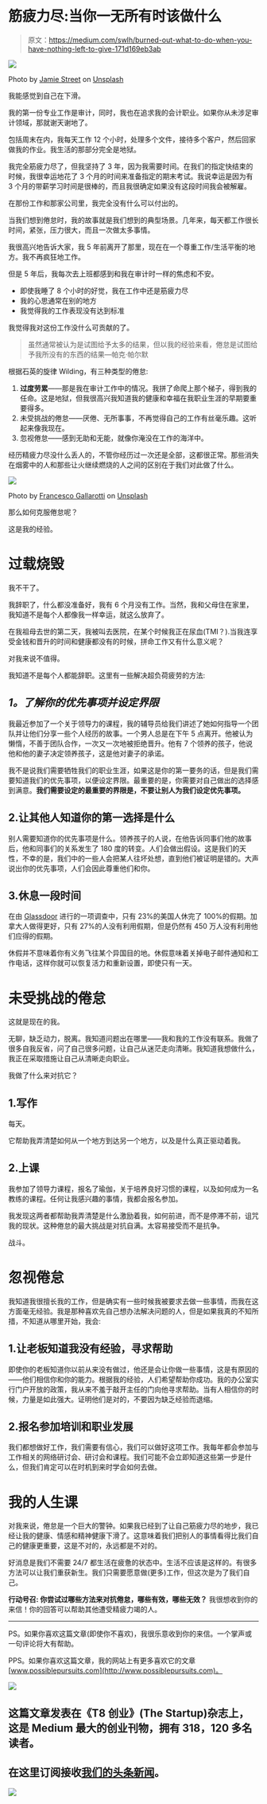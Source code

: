 # 筋疲力尽:当你一无所有时该做什么

> 原文：<https://medium.com/swlh/burned-out-what-to-do-when-you-have-nothing-left-to-give-171d169eb3ab>

![](img/888ac708e4521526d3d49636e35d363c.png)

Photo by [Jamie Street](https://unsplash.com/photos/6zXwP5xpbPE?utm_source=unsplash&utm_medium=referral&utm_content=creditCopyText) on [Unsplash](https://unsplash.com/search/photos/burning-out?utm_source=unsplash&utm_medium=referral&utm_content=creditCopyText)

我能感觉到自己在下滑。

我的第一份专业工作是审计，同时，我也在追求我的会计职业。如果你从未涉足审计领域，那就谢天谢地了。

包括周末在内，我每天工作 12 个小时，处理多个文件，接待多个客户，然后回家做我的作业。我生活的那部分完全是地狱。

我完全筋疲力尽了，但我坚持了 3 年，因为我需要时间。在我们的指定快结束的时候，我很幸运地花了 3 个月的时间来准备指定的期末考试。我说幸运是因为有 3 个月的带薪学习时间是很棒的，而且我很确定如果没有这段时间我会被解雇。

在那份工作和那家公司里，我完全没有什么可以付出的。

当我们想到倦怠时，我的故事就是我们想到的典型场景。几年来，每天都工作很长时间，紧张，压力很大，而且一次做太多事情。

我很高兴地告诉大家，我 5 年前离开了那里，现在在一个尊重工作/生活平衡的地方。我不再疯狂地工作。

但是 5 年后，我每次去上班都感到和我在审计时一样的焦虑和不安。

*   即使我睡了 8 个小时的好觉，我在工作中还是筋疲力尽
*   我的心思通常在别的地方
*   我觉得我的工作表现没有达到标准

我觉得我对这份工作没什么可贡献的了。

> 虽然通常被认为是试图给予太多的结果，但以我的经验来看，倦怠是试图给予我所没有的东西的结果—帕克·帕尔默

根据石英的旋律 Wilding，有三种类型的倦怠:

1.  **过度劳累**——那是我在审计工作中的情况。我拼了命爬上那个梯子，得到我的任命。这是地狱，但我很高兴我知道我的健康和幸福在我职业生涯的早期要重要得多。
2.  未受挑战的倦怠——厌倦、无所事事，不再觉得自己的工作有丝毫乐趣。这听起来像我现在。
3.  忽视倦怠——感到无助和无能，就像你淹没在工作的海洋中。

经历精疲力尽没什么丢人的，不管你经历过一次还是全部，这都很正常。那些消失在烟雾中的人和那些让火继续燃烧的人之间的区别在于我们对此做了什么。

![](img/a16333208feea75a460de873c560733c.png)

Photo by [Francesco Gallarotti](https://unsplash.com/photos/ijz0gXqaNrU?utm_source=unsplash&utm_medium=referral&utm_content=creditCopyText) on [Unsplash](https://unsplash.com/search/photos/burning-out-work?utm_source=unsplash&utm_medium=referral&utm_content=creditCopyText)

那么如何克服倦怠呢？

这是我的经验。

# 过载烧毁

我不干了。

我辞职了，什么都没准备好，我有 6 个月没有工作。当然，我和父母住在家里，我知道不是每个人都像我一样幸运，就这么放弃了。

在我祖母去世的第二天，我被叫去医院，在某个时候我正在尿血(TMI？).当我连享受金钱和晋升的时间和健康都没有的时候，拼命工作又有什么意义呢？

对我来说不值得。

我知道不是每个人都能辞职。这里有一些解决超负荷疲劳的方法:

## *1。了解你的优先事项并设定界限*

我最近参加了一个关于领导力的课程，我的辅导员给我们讲述了她如何指导一个团队并让他们分享一些个人经历的故事。一个男人总是在下午 5 点离开。他被认为懒惰，不善于团队合作，一次又一次地被拒绝晋升。他有 7 个领养的孩子，他说他和他的妻子决定领养孩子，这是他对妻子的承诺。

我不是说我们需要牺牲我们的职业生涯，如果这是你的第一要务的话，但是我们需要知道我们的优先事项，以便设定界限。最重要的是，你需要对自己做出的选择感到满意。**我们需要设定的最重要的界限是，不要让别人为我们设定优先事项。**

## 2.让其他人知道你的第一选择是什么

别人需要知道你的优先事项是什么。领养孩子的人说，在他告诉同事们他的故事后，他和同事们的关系发生了 180 度的转变。人们会做出假设。这是我们的天性，不幸的是，我们中的一些人会把某人往坏处想，直到他们被证明是错的。大声说出你的优先事项，人们会因此尊重他们和你。

## 3.休息一段时间

在由 [Glassdoor](https://www.glassdoor.com/press/glassdoor-survey-finds-americans-forfeit-earned-vacationpaid-time/) 进行的一项调查中，只有 23%的美国人休完了 100%的假期。加拿大人做得更好，只有 27%的人没有利用假期，但是仍然有 450 万人没有利用他们应得的假期。

休假并不意味着你有义务飞往某个异国目的地。休假意味着关掉电子邮件通知和工作电话，这样你就可以恢复活力和重新设置，即使只有一天。

# 未受挑战的倦怠

这就是现在的我。

无聊，缺乏动力，脱离。我知道问题出在哪里——我和我的工作没有联系。我做了很多自我反省，问了自己很多问题，让自己从迷茫走向清晰。我知道我想做什么，我正在采取措施让自己从清晰走向职业。

我做了什么来对抗它？

## 1.写作

每天。

它帮助我弄清楚如何从一个地方到达另一个地方，以及是什么真正驱动着我。

## 2.上课

我参加了领导力课程，报名了瑜伽，关于培养良好习惯的课程，以及如何成为一名教练的课程。任何让我感兴趣的事情，我都会报名参加。

我发现这两者都帮助我弄清楚是什么激励着我，如何前进，而不是停滞不前，诅咒我的现状。这种倦怠的最大挑战是对抗自满。太容易接受而不是抗争。

战斗。

# 忽视倦怠

我知道我很擅长我的工作，但是确实有一些时候我被要求去做一些事情，而我在这方面毫无经验。我是那种喜欢先自己想办法解决问题的人，但是如果我真的不知所措，不知道从哪里开始，我会:

## 1.让老板知道我没有经验，寻求帮助

即使你的老板知道你以前从来没有做过，他还是会让你做一些事情，这是有原因的——他们相信你和你的能力。根据我的经验，人们希望帮助你成功。我的办公室实行门户开放的政策，我从来不羞于敲开主任的门向他寻求帮助。当有人相信你的时候，力量是如此强大。证明他们是对的，不要因为缺乏经验而退缩。

## 2.报名参加培训和职业发展

我们都想做好工作，我们需要有信心，我们可以做好这项工作。我每年都会参加与工作相关的网络研讨会、研讨会和课程。我们可能不会立即知道这些第一步是什么，但我们肯定可以在时机到来时学会如何去做。

# 我的人生课

对我来说，倦怠是一个巨大的警钟。如果我已经到了让自己筋疲力尽的地步，我已经让我的健康、情感和精神健康下滑了。这意味着我们把别人的事情看得比我们自己的健康更重要，这是不对的，永远都是不对的。

好消息是我们不需要 24/7 都生活在疲惫的状态中。生活不应该是这样的。有很多方法可以让我们重获新生。我们只需要愿意做(更多)工作，但这次是为了我们自己。

**行动号召:
你尝试过哪些方法来对抗倦怠，哪些有效，哪些无效？**
我很想收到你的来信！你的回答可以帮助其他遭受精疲力竭的人。

___________________________________________________________________

PS。如果你喜欢这篇文章(即使你不喜欢)，我很乐意收到你的来信。一个掌声或一句评论将大有帮助。

PPS。如果你喜欢这篇文章，我的网站上有更多喜欢它的文章[www.possiblepursuits.com](http://www.possiblepursuits.com)。

[![](img/308a8d84fb9b2fab43d66c117fcc4bb4.png)](https://medium.com/swlh)

## 这篇文章发表在《T8 创业》(The Startup)杂志上，这是 Medium 最大的创业刊物，拥有 318，120 多名读者。

## 在这里订阅接收[我们的头条新闻](http://growthsupply.com/the-startup-newsletter/)。

[![](img/b0164736ea17a63403e660de5dedf91a.png)](https://medium.com/swlh)